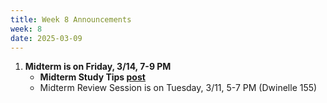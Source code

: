 ```yaml
---
title: Week 8 Announcements
week: 8
date: 2025-03-09
---
```


1. **Midterm is on Friday, 3/14, 7-9 PM**
    * **Midterm Study Tips [post](https://edstem.org/us/courses/73504/discussion/6333770)**
    * Midterm Review Session is on Tuesday, 3/11, 5-7 PM (Dwinelle 155)
